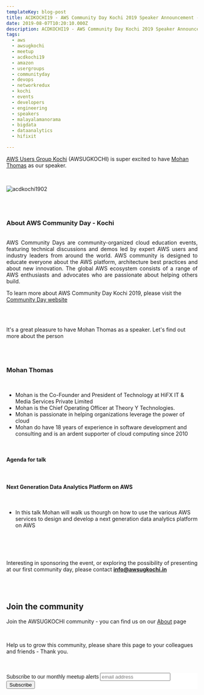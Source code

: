 ```yaml
---
templateKey: blog-post
title: ACDKOCHI19 - AWS Community Day Kochi 2019 Speaker Announcement - Mohan Thomas 
date: 2019-08-07T10:20:10.000Z
description: ACDKOCHI19 - AWS Community Day Kochi 2019 Speaker Announcement -  Mohan Thomas 
tags:
  - aws
  - awsugkochi
  - meetup
  - acdkochi19
  - amazon
  - usergroups
  - communityday
  - devops
  - networkredux
  - kochi
  - events
  - developers
  - engineering
  - speakers
  - malayalamanorama
  - bigdata
  - dataanalytics
  - hifixit

---
```


[AWS Users Group Kochi](https://awsugkochi.in) (AWSUGKOCHI) is super excited to have [Mohan Thomas](https://www.linkedin.com/in/mohanhifx/) as our speaker.

<br>

![acdkochi1902](/img/awsugkochi-acdkochi19-speaker-mohan.png)


<br> 
<br>

<h3> About AWS Community Day - Kochi </h3>

<br>
<div style="text-align: justify">
AWS Community Days are community-organized cloud education events, featuring technical discussions and demos led by expert AWS users and industry leaders from around the world. AWS community is designed to educate everyone about the AWS platform, architecture best practices and about new innovation. The global AWS ecosystem consists of a range of AWS enthusiasts and advocates who are passionate about helping others build.
</div>

To learn more about AWS Community Day Kochi 2019, please visit the [Community Day website](https://communityday.awsugkochi.in)


<br> <br> 

It's a great pleasure to have Mohan Thomas as a speaker. Let's find out more about the person

<br> <br> 

<h3> Mohan Thomas </h3>

<br>

- Mohan is the Co-Founder and President of Technology at HiFX IT & Media Services Private Limited
- Mohan is the Chief Operating Officer at Theory Y Technologies.
- Mohan is passionate in helping organizations leverage the power of cloud 
- Mohan do have 18 years of experience in software development and consulting and is an ardent supporter of cloud computing since 2010

<br>

<h4> Agenda for talk </h4>
<br>
<h4> Next Generation Data Analytics Platform on AWS </h4>
<br>

- In this talk Mohan will walk us thourgh on how to use the various AWS services to design and develop a next generation data analytics platform on AWS



<br> <br> <br> <br>
Interesting in sponsoring the event, or exploring the possibility of presenting at our first community day, please contact **info@awsugkochi.in**


<br> <br>

## Join the community

Join the AWSUGKOCHI community - you can find us on our [About](https://awsugkochi.in/about) page

<br> 

Help us to grow this community, please share this page to your colleagues and friends - Thank you.

<br>
<br>

<!-- Begin Mailchimp Signup Form -->
<link href="//cdn-images.mailchimp.com/embedcode/slim-10_7.css" rel="stylesheet" type="text/css">
<style type="text/css">
	#mc_embed_signup{background:#fff; clear:left; font:14px Helvetica,Arial,sans-serif; }
	/* Add your own Mailchimp form style overrides in your site stylesheet or in this style block.
	   We recommend moving this block and the preceding CSS link to the HEAD of your HTML file. */
</style>
<div id="mc_embed_signup">
<form action="https://awsugkochi.us20.list-manage.com/subscribe/post?u=b4c4469413422365d2a2e5cf6&amp;id=d4837b9a16" method="post" id="mc-embedded-subscribe-form" name="mc-embedded-subscribe-form" class="validate" target="_blank" novalidate>
    <div id="mc_embed_signup_scroll">
	<label for="mce-EMAIL">Subscribe to our monthly meetup alerts</label>
	<input type="email" value="" name="EMAIL" class="email" id="mce-EMAIL" placeholder="email address" required>
    <!-- real people should not fill this in and expect good things - do not remove this or risk form bot signups-->
    <div style="position: absolute; left: -5000px;" aria-hidden="true"><input type="text" name="b_b4c4469413422365d2a2e5cf6_d4837b9a16" tabindex="-1" value=""></div>
    <div class="clear"><input type="submit" value="Subscribe" name="subscribe" id="mc-embedded-subscribe" class="button"></div>
    </div>
</form>
</div>

<!--End mc_embed_signup-->
